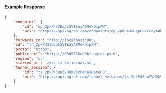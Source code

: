 <!-- Code generated for API Clients. DO NOT EDIT. -->

#### Example Response

```json
{
	"endpoint": {
		"id": "ep_2pkP43ZDqpL5VIEayA8MekQipFW",
		"uri": "https://api.ngrok.com/endpoints/ep_2pkP43ZDqpL5VIEayA8MekQipFW"
	},
	"forwards_to": "http://localhost:80",
	"id": "tn_2pkP43ZDqpL5VIEayA8MekQipFW",
	"proto": "https",
	"public_url": "https://03d967bed0bf.ngrok.paid",
	"region": "us",
	"started_at": "2024-12-04T10:08:25Z",
	"tunnel_session": {
		"id": "ts_2pkP43unZVHQk95zPeKajOateH8",
		"uri": "https://api.ngrok.com/tunnel_sessions/ts_2pkP43unZVHQk95zPeKajOateH8"
	}
}
```
